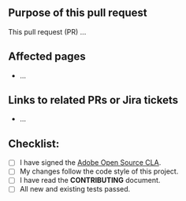 ## Purpose of this pull request

<!--- Describe your changes in detail -->

This pull request (PR) ...

## Affected pages

<!-- REQUIRED List the pages/URLs on the [Adobe devsite](https://developer.adobe.com/. Not needed for large numbers of files. -->

-  ...

## Links to related PRs or Jira tickets

<!--  OPTIONAL - REMOVE THIS SECTION IF NOT USED. Add links to PRs/tickets that required documentation updates -->

-  ...

<!--
If you are fixing a GitHub issue, note it using GitHub keyword format (https://help.github.com/en/articles/closing-issues-using-keywords#closing-an-issue-in-a-different-repository) to close the issue when this pull request is merged. Example: `Fixes #1234`

`beta` is the default branch. Merged pull requests to `main` go live on the site automatically.

See Contribution guidelines (https://github.com/magento/devdocs/blob/master/.github/CONTRIBUTING.md) for more information.
-->

## Checklist:

<!--- Go over all the following points, and put an `x` in all the boxes that apply. -->

-  [ ] I have signed the [Adobe Open Source CLA](https://opensource.adobe.com/cla.html).
-  [ ] My changes follow the code style of this project.
-  [ ] I have read the **CONTRIBUTING** document.
-  [ ] All new and existing tests passed.
